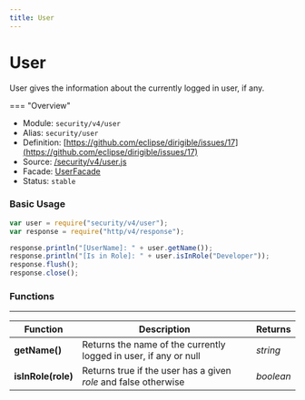 ```yaml
---
title: User
---
```


User
===

User gives the information about the currently logged in user, if any.

=== "Overview"
- Module: `security/v4/user`
- Alias: `security/user`
- Definition: [https://github.com/eclipse/dirigible/issues/17](https://github.com/eclipse/dirigible/issues/17)
- Source: [/security/v4/user.js](https://github.com/dirigiblelabs/api-security/blob/master/security/v4/user.js)
- Facade: [UserFacade](https://github.com/eclipse/dirigible/blob/master/api/api-facade/api-security/src/main/java/org/eclipse/dirigible/api/v3/security/UserFacade.java)
- Status: `stable`


### Basic Usage

```javascript
var user = require("security/v4/user");
var response = require("http/v4/response");

response.println("[UserName]: " + user.getName());
response.println("[Is in Role]: " + user.isInRole("Developer"));
response.flush();
response.close();
```

### Functions

---

Function     | Description | Returns
------------ | ----------- | --------
**getName()**   | Returns the name of the currently logged in user, if any or null | *string*
**isInRole(role)**   | Returns true if the user has a given *role* and false otherwise | *boolean*
